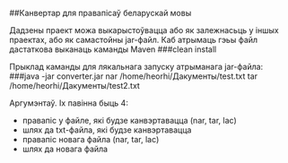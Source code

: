 ##Канвертар для правапісаў беларускай мовы


Дадзены праект можа выкарыстоўвацца або як залежнасьць у іншых праектах, або як самастойны jar-файл. Каб атрымаць гэьы файл дастаткова выканаць каманды Maven
###clean install


Прыклад каманды для лякальнага запуску атрыманага jar-файла:
###java -jar converter.jar nar /home/heorhi/Дакументы/test.txt tar /home/heorhi/Дакументы/test2.txt

Аргумэнтаў. Іх павінна быць 4:
- правапіс у файле, які будзе канвэртавацца (nar, tar, lac)
- шлях да txt-файла, які будзе канвэртавацца
- правапіс новага файла (nar, tar, lac)
- шлях да  новага файла

